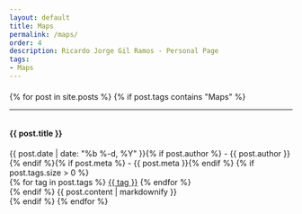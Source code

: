 ```yaml
---
layout: default
title: Maps
permalink: /maps/
order: 4
description: Ricardo Jorge Gil Ramos - Personal Page
tags:
- Maps
---
```

<div id="center-body" class="wrap">
  <div id="{{page.permalink | replace: '/', ''}}-page" class="content-body" style="margin:20px 0px">
    <!--<h2><i class="fa fa-warning fa-lg"></i> Design: You are in the Design area.</h2>-->
    {% for post in site.posts %}
      {% if post.tags contains "Maps" %}
      <hr/>
      <article class="blog-post">
        <div class="row entry">
          <div class="col-sm-1 scrollimation fade-up in">
            <div id="{{ post.entry }}" class="media">
              <div style="overflow: hidden" class="media-body">
                <h4>{{ post.title }}</h4>
                <time datetime="{{ post.date | date: "%F" }}">{{ post.date | date: "%b %-d, %Y" }}{% if post.author %} - {{ post.author }}{% endif %}{% if post.meta %} - {{ post.meta }}{% endif %}</time>
                {% if post.tags.size > 0 %}
                  <div class="post-taglist">
                    {% for tag in post.tags %}
                      <a href="{{ site.baseurl }}/tags/#{{ tag }}-ref" class="post-tag">{{ tag }}</a>
                    {% endfor %}
                  </div>
                {% endif %}          
                {{ post.content | markdownify }}
              </div>
            </div>
          </div>
        </div>
      </article>
      {% endif %}
    {% endfor %}
  </div>
</div>

